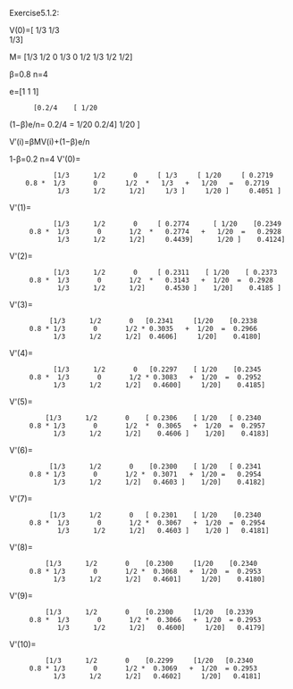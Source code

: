 Exercise5.1.2:

V(0)=[ 1/3
      1/3       
 1/3]               

M=
[1/3  1/2   0 
 1/3   0   1/2
 1/3  1/2  1/2]
 
β=0.8
n=4

e=[1
   1
   1]

          [0.2/4    [ 1/20 
(1−β)e/n=  0.2/4  =  1/20 
           0.2/4]    1/20 ]


V′(i)=βMV(i)+(1−β)e/n

1-β=0.2
  n=4
V'(0)=
               
               [1/3      1/2       0     [ 1/3     [ 1/20     [ 0.2719 
        0.8 *  1/3       0       1/2  *   1/3   +   1/20   =   0.2719 
                1/3      1/2      1/2]     1/3 ]     1/20 ]     0.4051 ]
V'(1)=
               
               [1/3      1/2       0     [ 0.2774      [ 1/20    [0.2349 
         0.8 *  1/3       0       1/2  *   0.2774   +   1/20  =   0.2928 
                1/3      1/2      1/2]     0.4439]      1/20 ]    0.4124]
V'(2)=
               
               [1/3      1/2       0     [ 0.2311    [ 1/20    [ 0.2373 
         0.8 *  1/3       0       1/2  *   0.3143   +  1/20  =  0.2928 
                1/3      1/2      1/2]     0.4530 ]    1/20]    0.4185 ]
V'(3)=
              
              [1/3      1/2       0   [0.2341     [1/20    [0.2338
         0.8 * 1/3       0       1/2 * 0.3035   +  1/20  =  0.2966
               1/3      1/2      1/2]  0.4606]     1/20]    0.4180]
V'(4)=
               
               [1/3      1/2       0   [0.2297    [ 1/20    [0.2345 
         0.8 *  1/3       0       1/2 * 0.3083   +  1/20  =  0.2952 
               1/3      1/2      1/2]   0.4600]     1/20]    0.4185]
V'(5)=
             
             [1/3      1/2       0    [ 0.2306    [ 1/20   [ 0.2340 
         0.8 * 1/3       0       1/2  *  0.3065   +  1/20  =  0.2957 
               1/3      1/2      1/2]    0.4606 ]    1/20]    0.4183]
V'(6)=
              
              [1/3      1/2       0    [0.2300    [ 1/20   [ 0.2341 
         0.8 * 1/3       0       1/2 *  0.3071   +  1/20 =   0.2954 
               1/3      1/2      1/2]   0.4603 ]    1/20]    0.4182]
V'(7)=
              
              [1/3      1/2       0   [ 0.2301    [ 1/20    [0.2340 
         0.8 *  1/3       0       1/2 *  0.3067   +  1/20  =  0.2954 
                1/3      1/2      1/2]   0.4603 ]    1/20 ]   0.4181]
V'(8)=
             
             [1/3      1/2       0    [0.2300     [1/20    [0.2340 
         0.8 * 1/3       0       1/2 *  0.3068   +  1/20  =  0.2953 
               1/3      1/2      1/2]   0.4601]     1/20]    0.4180]     
V'(9)=
             
             [1/3      1/2       0    [0.2300     [1/20   [0.2339 
         0.8 *  1/3       0       1/2 *  0.3066   +  1/20  = 0.2953 
                1/3      1/2      1/2]   0.4600]     1/20]   0.4179]
V'(10)=
             
             [1/3      1/2       0    [0.2299     [1/20   [0.2340 
         0.8 * 1/3       0       1/2 *  0.3069   +  1/20  = 0.2953 
               1/3      1/2      1/2]   0.4602]     1/20]   0.4181] 
